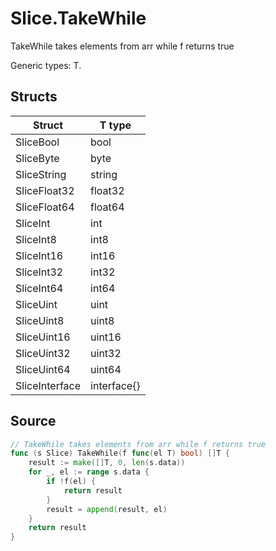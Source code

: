 # Slice.TakeWhile

TakeWhile takes elements from arr while f returns true

Generic types: T.

## Structs

| Struct | T type |
| ------ | ------ |
| SliceBool | bool |
| SliceByte | byte |
| SliceString | string |
| SliceFloat32 | float32 |
| SliceFloat64 | float64 |
| SliceInt | int |
| SliceInt8 | int8 |
| SliceInt16 | int16 |
| SliceInt32 | int32 |
| SliceInt64 | int64 |
| SliceUint | uint |
| SliceUint8 | uint8 |
| SliceUint16 | uint16 |
| SliceUint32 | uint32 |
| SliceUint64 | uint64 |
| SliceInterface | interface{} |


## Source

```go
// TakeWhile takes elements from arr while f returns true
func (s Slice) TakeWhile(f func(el T) bool) []T {
	result := make([]T, 0, len(s.data))
	for _, el := range s.data {
		if !f(el) {
			return result
		}
		result = append(result, el)
	}
	return result
}
```